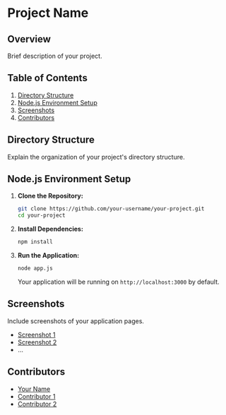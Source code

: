 # Project Name

## Overview

Brief description of your project.

## Table of Contents

1. [Directory Structure](#directory-structure)
2. [Node.js Environment Setup](#nodejs-environment-setup)
3. [Screenshots](#screenshots)
4. [Contributors](#contributors)

## Directory Structure

Explain the organization of your project's directory structure.


## Node.js Environment Setup

1. **Clone the Repository:**

    ```bash
    git clone https://github.com/your-username/your-project.git
    cd your-project
    ```

2. **Install Dependencies:**

    ```bash
    npm install
    ```

3. **Run the Application:**

    ```bash
    node app.js
    ```

    Your application will be running on `http://localhost:3000` by default.

## Screenshots

Include screenshots of your application pages.

- [Screenshot 1](./screenshots/screenshot1.png)
- [Screenshot 2](./screenshots/screenshot2.png)
- ...

## Contributors

- [Your Name](https://github.com/your-username)
- [Contributor 1](https://github.com/contributor1)
- [Contributor 2](https://github.com/contributor2)

